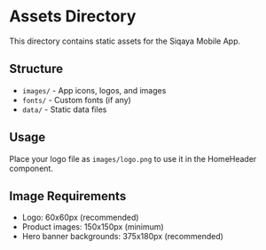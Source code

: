 # Assets Directory

This directory contains static assets for the Siqaya Mobile App.

## Structure

- `images/` - App icons, logos, and images
- `fonts/` - Custom fonts (if any)
- `data/` - Static data files

## Usage

Place your logo file as `images/logo.png` to use it in the HomeHeader component.

## Image Requirements

- Logo: 60x60px (recommended)
- Product images: 150x150px (minimum)
- Hero banner backgrounds: 375x180px (recommended)
